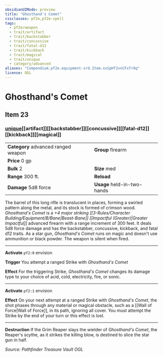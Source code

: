 ```yaml
---
obsidianUIMode: preview
title: "Ghosthand's Comet"
cssclasses: pf2e,pf2e-spell
tags:
  - pf2e/weapon
  - trait/artifact
  - trait/backstabber
  - trait/concussive
  - trait/fatal-d12
  - trait/kickback
  - trait/magical
  - trait/unique
  - category/advanced
aliases: "Compendium.pf2e.equipment-srd.Item.xxSpHT2vnCFxTr0q"
license: OGL
---
```

# Ghosthand's Comet
## Item 23
### [unique](unique.md "Unique Rarity Trait")[[artifact]][[backstabber]][[concussive]][[fatal-d12]][[kickback]][[magical]]

|  |  |
| -- | -- |
| **Category** advanced ranged weapon | **Group** firearm |
| **Price** 0 gp |  |
| **Bulk** 2 | **Size** med |
|**Range** 300 ft.| **Reload** |
| **Damage** 5d8 force  | **Usage** held-in-two-hands |



The barrel of this long rifle is translucent in places, forming a swirled pattern along the metal, and its stock is formed of crimson wood. _Ghosthand's Comet_ is a _+4 major striking [[3-Rules/Character Building/Equipment/B/Bane|Beast-Bane]] [[Impactful (Greater)|Greater Impactful]]_ advanced firearm with a range increment of 300 feet. It deals 5d8 force damage and has the backstabber, concussive, kickback, and fatal d12 traits. As a star gun, _Ghosthand's Comet_ runs on magic and doesn't use ammunition or black powder. The weapon is silent when fired.

* * *

**Activate** `pf2:0` envision

**Trigger** You attempt a ranged Strike with _Ghosthand's Comet_

**Effect** For the triggering Strike, _Ghosthand's Comet_ changes its damage type to your choice of acid, cold, electricity, fire, or sonic.

* * *

**Activate** `pf2:1` envision

**Effect** On your next attempt at a ranged Strike with _Ghosthand's Comet_, the shot phases through any material or magical obstacle, such as a [[Wall of Force|Wall of Force]], in its path, ignoring all cover. You must attempt the Strike by the end of your turn or this effect is lost.

* * *

**Destruction** If the Grim Reaper slays the wielder of _Ghosthand's Comet_, the Reaper's scythe, as it strikes the killing blow, is destined to slice the star gun in half.

*Source: Pathfinder Treasure Vault*
*OGL*